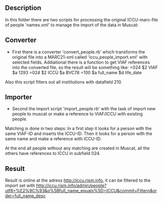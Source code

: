 Description
-------------

In this folder there are two scripts for processing the original ICCU-marc-file of people 'names.xml' to manage the import of the data in Muscat:

Converter
---------
* First there is a converter 'convert\_people.rb' which transforms the original file into a MARC21-xml called 'iccu\_people\_import.xml' with selected fields. Addiational there is a function to get VIAF references into the converted file, so the result will be something like:
=024 $2 VIAF $a 1293
=024 $2 ICCU $a BVC78
=100 $a full\_name $d life\_date

Also this script filters out all insititutions with datafield 210.

Importer
----------
* Second the import script 'import\_people.rb' with the task of import new people to muscat or make a reference to VIAF/ICCU with existing people.

Matching is done in two steps:
In a first step it looks for a person with the same VIAF-ID and inserts the ICCU-ID.
Then it looks for a person with the same name and make a reference with ICCU-ID.

At the end all people without any matching are created in Muscat, all the others have references to ICCU in subfield 024.

Result
-------
Result is online at the adress http://iccu.rism.info, it can be filtered to the import set with http://iccu.rism.info/admin/people?utf8=%E2%9C%93&q%5Bfull_name_equals%5D=ICCU&commit=Filtern&order=full_name_desc


